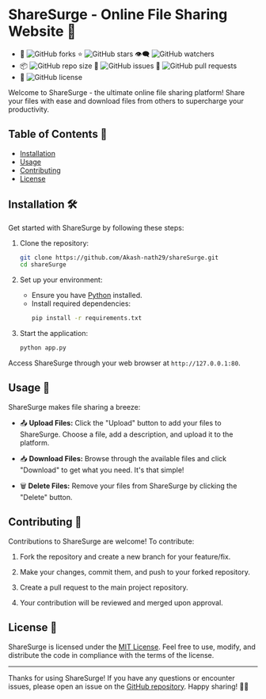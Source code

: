 # ShareSurge - Online File Sharing Website 🚀

- 🍴 ![GitHub forks](https://img.shields.io/github/forks/Akash-nath29/shareSurge?style=social)
⭐️ ![GitHub stars](https://img.shields.io/github/stars/Akash-nath29/shareSurge?style=social)
👁️‍🗨️ ![GitHub watchers](https://img.shields.io/github/watchers/Akash-nath29/shareSurge?style=social)
- 📦 ![GitHub repo size](https://img.shields.io/github/repo-size/Akash-nath29/shareSurge)
🐞 ![GitHub issues](https://img.shields.io/github/issues/Akash-nath29/shareSurge)
🚀 ![GitHub pull requests](https://img.shields.io/github/issues-pr/Akash-nath29/shareSurge)
- 📜 ![GitHub license](https://img.shields.io/github/license/Akash-nath29/shareSurge)

Welcome to ShareSurge - the ultimate online file sharing platform! Share your files with ease and download files from others to supercharge your productivity.

## Table of Contents 📑

- [Installation](#installation)
- [Usage](#usage)
- [Contributing](#contributing)
- [License](#license)

## Installation 🛠️

Get started with ShareSurge by following these steps:

1. Clone the repository:
   ```bash
   git clone https://github.com/Akash-nath29/shareSurge.git
   cd shareSurge
   ```

2. Set up your environment:
   - Ensure you have [Python](https://www.python.org/downloads/) installed.
   - Install required dependencies:
     ```bash
     pip install -r requirements.txt
     ```

3. Start the application:
   ```bash
   python app.py
   ```

Access ShareSurge through your web browser at `http://127.0.0.1:80`.

## Usage 🚀

ShareSurge makes file sharing a breeze:

- 📤 **Upload Files:** Click the "Upload" button to add your files to ShareSurge. Choose a file, add a description, and upload it to the platform.

- 📥 **Download Files:** Browse through the available files and click "Download" to get what you need. It's that simple!

- 🗑️ **Delete Files:** Remove your files from ShareSurge by clicking the "Delete" button.

## Contributing 👥

Contributions to ShareSurge are welcome! To contribute:

1. Fork the repository and create a new branch for your feature/fix.

2. Make your changes, commit them, and push to your forked repository.

3. Create a pull request to the main project repository.

4. Your contribution will be reviewed and merged upon approval.

## License 📜

ShareSurge is licensed under the [MIT License](https://opensource.org/licenses/MIT). Feel free to use, modify, and distribute the code in compliance with the terms of the license.

---

Thanks for using ShareSurge! If you have any questions or encounter issues, please open an issue on the [GitHub repository](https://github.com/Akash-nath29/shareSurge/issues). Happy sharing! 📂🚀